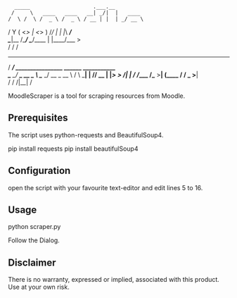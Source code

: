       _____                    .___.__              
     /     \   ____   ____   __| _/|  |   ____      
    /  \ /  \ /  _ \ /  _ \ / __ | |  | _/ __ \     
   /    Y    (  <_> |  <_> ) /_/ | |  |_\  ___/     
   \____|__  /\____/ \____/\____ | |____/\___  >    
           \/                   \/           \/     
  _________                                         
 /   _____/ ________________  ______   ___________  
 \_____  \_/ ___\_  __ \__  \ \____ \_/ __ \_  __ \ 
 /        \  \___|  | \// __ \|  |_> >  ___/|  | \/ 
/_______  /\___  >__|  (____  /   __/ \___  >__|    
        \/     \/           \/|__|        \/        


MoodleScraper is a tool for scraping resources from Moodle.


Prerequisites
-------------

The script uses python-requests and BeautifulSoup4.

pip install requests
pip install beautifulSoup4


Configuration
-------------

open the script with your favourite text-editor and edit lines 5 to 16.


Usage
-----

python scraper.py

Follow the Dialog.


Disclaimer
----------

There is no warranty, expressed or implied, associated with this product.
Use at your own risk.
